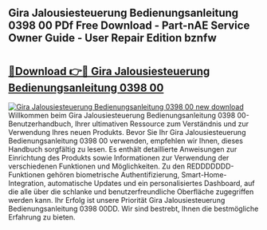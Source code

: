 ## Gira Jalousiesteuerung Bedienungsanleitung 0398 00 PDf Free Download - Part-nAE Service Owner Guide - User Repair Edition bznfw

# <h2><a href="http://df4jg9.blite.top/?on=Gira+Jalousiesteuerung+Bedienungsanleitung+0398+00">🔗Download 👉🔴 Gira Jalousiesteuerung Bedienungsanleitung 0398 00</a></h2>

[![Gira Jalousiesteuerung Bedienungsanleitung 0398 00 new download](https://i.imgur.com/lujVjoI.png)](http://df4jg9.blite.top/?on=Gira+Jalousiesteuerung+Bedienungsanleitung+0398+00)
Willkommen beim Gira Jalousiesteuerung Bedienungsanleitung 0398 00-Benutzerhandbuch, Ihrer ultimativen Ressource zum Verständnis und zur Verwendung Ihres neuen Produkts. Bevor Sie Ihr Gira Jalousiesteuerung Bedienungsanleitung 0398 00 verwenden, empfehlen wir Ihnen, dieses Handbuch sorgfältig zu lesen. Es enthält detaillierte Anweisungen zur Einrichtung des Produkts sowie Informationen zur Verwendung der verschiedenen Funktionen und Möglichkeiten. Zu den REDDDDDDD-Funktionen gehören biometrische Authentifizierung, Smart-Home-Integration, automatische Updates und ein personalisiertes Dashboard, auf die alle über die schlanke und benutzerfreundliche Oberfläche zugegriffen werden kann. Ihr Erfolg ist unsere Priorität Gira Jalousiesteuerung Bedienungsanleitung 0398 00DD. Wir sind bestrebt, Ihnen die bestmögliche Erfahrung zu bieten.
